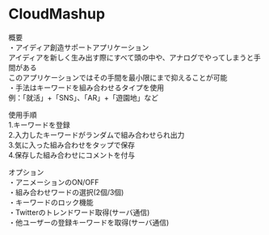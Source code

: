 CloudMashup
===========
概要  
・アイディア創造サポートアプリケーション  
  アイディアを新しく生み出す際にすべて頭の中や、アナログでやってしまうと手間がある  
  このアプリケーションではその手間を最小限にまで抑えることが可能  
・手法はキーワードを組み合わせるタイプを使用  
  例：「就活」+「SNS」、「AR」+「遊園地」など  
  
使用手順  
1.キーワードを登録  
2.入力したキーワードがランダムで組み合わせられ出力  
3.気に入った組み合わせをタップで保存  
4.保存した組み合わせにコメントを付与  

オプション  
・アニメーションのON/OFF  
・組み合わせワードの選択(2個/3個)  
・キーワードのロック機能  
・Twitterのトレンドワード取得(サーバ通信)  
・他ユーザーの登録キーワードを取得(サーバ通信)  
